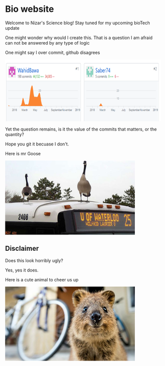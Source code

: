 <!DOCTYPE html>
<html>
<meta name="viewport" content="width=device-width, initial-scale=1">
<link rel="stylesheet" href="https://www.w3schools.com/w3css/4/w3.css">
<body>

<div class="w3-container">
  <h1>Bio website</h1>
  <p>Welcome to Nizar's Science blog! Stay tuned for my upcoming bioTech update</p>
</div>

<div class="w3-container w3-red">
  <p>One might wonder why would I create this. That is a question I am afraid can not be answered by any type of logic</p>
  <p>One might say I over commit, github disagrees</p>
    <p>
    <img src="/Evidence.png" width="750" height="200" />
</p>
  


</div>

<div class="w3-container w3-teal">
  <p> Yet the question remains, is it the value of the commits that matters, or the quantity?</p>
  <p> Hope you git it becuase I don't.</p>
  <p> Here is mr Goose</p>
    <p>
    <img src="/Mrgoose.jpg" width="420" height="240" />
</p>
</div>
<div class="w3-container w3-yellow">
  <h2>Disclaimer</h2>
  <p>Does this look horribly ugly?</p>
  <p>Yes, yes it does.</p>
  <p>Here is a cute animal to cheer us up</p>
   <p>
    <img src="/cute.jpg" width="420" height="240" />
</p>
  
  
</div>


</body>
</html>
